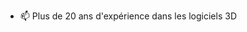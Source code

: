 
- 📫 Plus de 20 ans d'expérience dans les logiciels 3D
<!---
lagence3d/lagence3d is a ✨ special ✨ repository because its `README.md` (this file) appears on your GitHub profile.
You can click the Preview link to take a look at your changes.
--->

